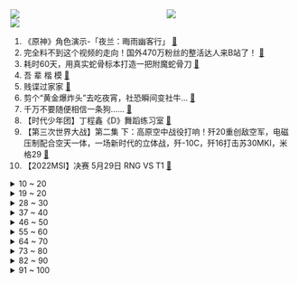 <div >
	<a style="float:left;width:55%;" href = "https://github.com/anuraghazra/github-readme-stats">
	 <img src = "https://github-readme-stats.vercel.app/api?username=iuuuuuaena&theme=buefy&show_icons=true"/>
	</a>
	<a  style="float:right;width:45%" href = "https://github.com/anuraghazra/github-readme-stats">
	 <img  src="https://github-readme-stats.vercel.app/api/top-langs/?username=anuraghazra&layout=compact"/>
	</a>
	</div>

[![](https://img.shields.io/badge/jxd-@jxdgogogo.xyz-yellowgreen.svg)](https://www.jxdgogogo.xyz)<br>
1. 《原神》角色演示-「夜兰：晦雨幽客行」 [:link:](//www.bilibili.com/video/BV1tY4y1V7mt) <br>
2. 完全料不到这个视频的走向！国外470万粉丝的整活达人来B站了！ [:link:](//www.bilibili.com/video/BV1M94y1S7mb) <br>
3. 耗时60天，用真实蛇骨标本打造一把附魔蛇骨刀 [:link:](//www.bilibili.com/video/BV1rA4y1Z7rA) <br>
4. 吾 辈 楷 模 [:link:](//www.bilibili.com/video/BV12B4y1Q7tA) <br>
5. 贱谍过家家 [:link:](//www.bilibili.com/video/BV1qS4y1q7Ld) <br>
6. 剪个“黄金爆炸头”去吃夜宵，社恐瞬间变社牛… [:link:](//www.bilibili.com/video/BV1z54y1o73m) <br>
7. 千万不要随便相信一条狗...... [:link:](//www.bilibili.com/video/BV1nU4y1y7Ar) <br>
8. 【时代少年团】丁程鑫《D》舞蹈练习室 [:link:](//www.bilibili.com/video/BV1U5411X7Rd) <br>
9. 【第三次世界大战】第二集 下：高原空中战役打响！歼20重创敌空军，电磁压制配合空天一体，一场新时代的立体战，歼-10C，歼16打击苏30MKI，米格29 [:link:](//www.bilibili.com/video/BV1QZ4y1b7rj) <br>
10. 【2022MSI】决赛 5月29日 RNG VS T1 [:link:](//www.bilibili.com/video/BV1B54y1o72S) <br>
<details>
<summary>10 ~ 20</summary>

11. 温柔的疯子？翻遍藤本树的所有作品！我找到了他的成功密码！（上）【瓶说动漫】 [:link:](//www.bilibili.com/video/BV1ng411R7Pd) <br>
12. 《 你 没 吃 过 的 粽 子 》 [:link:](//www.bilibili.com/video/BV1h94y1S7xa) <br>
13. 我把刘畊宏做成了游戏！本草纲目+音游有没有搞头？ [:link:](//www.bilibili.com/video/BV1J34y177mD) <br>
14. 求求了！别再让明星“体验生活”了！ [:link:](//www.bilibili.com/video/BV1va411j7od) <br>
15. 神龙大补罐 [:link:](//www.bilibili.com/video/BV1ZY411u7as) <br>
16. 【好 嘛   我 就 是 你 的 修 勾 ！】 [:link:](//www.bilibili.com/video/BV1d34y1j71C) <br>
17. 老船可能要沉了…能否重生，在此一举！ [:link:](//www.bilibili.com/video/BV1q94y1S78o) <br>
18. 对不起，我又被吊打了！【MC暮色森林#3】 [:link:](//www.bilibili.com/video/BV12Y411u73A) <br>
19. 终极暴力！让CPU体验瀑布级洗头！12万8000时速流量瀑布水冷！【科技达】 [:link:](//www.bilibili.com/video/BV1H34y177gR) <br>
</details>
<details>
<summary>19 ~ 20</summary>

20. G2：打T1这事儿还得靠你自己 [:link:](//www.bilibili.com/video/BV1DY4y1B7hx) <br>
21. 我在谷歌地图找到了外星人和暗房... [:link:](//www.bilibili.com/video/BV1bt4y1p77k) <br>
22. 【硬核加长版】真正的做空 [:link:](//www.bilibili.com/video/BV1v34y1j7Nu) <br>
23. 鲸头鹳会鞠躬，遇到喜欢的人会送你一根羽毛，真是彬彬有礼 [:link:](//www.bilibili.com/video/BV1FY4y1L7hk) <br>
24. 狙  击  炮 ！【迫击炮快乐阴人流#7】 [:link:](//www.bilibili.com/video/BV1AS4y1B7ja) <br>
25. 为了优雅地去邻居家蹭饭，10h爆改二喵新工作室！ [:link:](//www.bilibili.com/video/BV1rv4y1w75n) <br>
26. 抱歉了，这个视频要看两遍可能才是我想说的… [:link:](//www.bilibili.com/video/BV15a411j7F4) <br>
27. 我变强了，也秃了 [:link:](//www.bilibili.com/video/BV11g411o7S8) <br>
28. 「没有答案」宋亚轩个人线上演唱会全程完整版 [:link:](//www.bilibili.com/video/BV1W94y1S7TA) <br>
</details>
<details>
<summary>28 ~ 30</summary>

29. 我这辈子最丢脸的一期视频！！！ [:link:](//www.bilibili.com/video/BV1954y1o7BM) <br>
30. 微log｜SOS！15年没穿过这身衣服了…… [:link:](//www.bilibili.com/video/BV1454y1o7FD) <br>
31. 【洗脑循环】阿尼亚又来给你洗脑啦~哇酷哇酷☆ [:link:](//www.bilibili.com/video/BV1jv4y1P7Bb) <br>
32. 出差孟买，喝杯芒果汁。 [:link:](//www.bilibili.com/video/BV1sB4y1X77Y) <br>
33. 字母变形logo设计(完整版) [:link:](//www.bilibili.com/video/BV11v4y1c7Ae) <br>
34. 我永远不知道我妈下一秒会干什么 [:link:](//www.bilibili.com/video/BV1tA4y1d7AQ) <br>
35. 虽然我是只猫，但是我有礼貌！！！ [:link:](//www.bilibili.com/video/BV1dF41157pY) <br>
36. “这短短五十秒，看懂的人却整整花了十几年。” [:link:](//www.bilibili.com/video/BV1SA4y1Z79L) <br>
37. 二手电子烟有害吗？电子烟比卷烟更害人吗？ [:link:](//www.bilibili.com/video/BV1MY411g763) <br>
</details>
<details>
<summary>37 ~ 40</summary>

38. 在乡野滚动。 [:link:](//www.bilibili.com/video/BV1qY4y1B7xX) <br>
39. 【花小烙】蜘蛛是怎么在两个相隔那么远的地方扯好第一根丝的？ [:link:](//www.bilibili.com/video/BV1b34y177wA) <br>
40. 用时5个月完成的毕业作品，每根羽毛都是我对生命的热爱 [:link:](//www.bilibili.com/video/BV1ra41177B4) <br>
41. 知道我单身后邻居说要给我相亲，结果......｜楼长的日常 [:link:](//www.bilibili.com/video/BV1Cr4y1s7XC) <br>
42. 挑战10元在古巴吃一天！古巴人均月入¥200？能吃饱吗？ [:link:](//www.bilibili.com/video/BV1N34y177aj) <br>
43. 水下平行宇宙挑战京剧《刀马旦》高燃踩点，演绎跨越时空的灵魂碰撞。 [:link:](//www.bilibili.com/video/BV1454y1o7z8) <br>
44. 传说中的挖掘机之王？乐高的重工业浪漫！42055 斗轮挖掘机 [:link:](//www.bilibili.com/video/BV1ta411j7ro) <br>
45. 兄弟の拉扯 [:link:](//www.bilibili.com/video/BV1zU4y1y7x5) <br>
46. 捏塑袁爷爷一周年 禾下乘凉梦 [:link:](//www.bilibili.com/video/BV11r4y147jv) <br>
</details>
<details>
<summary>46 ~ 50</summary>

47. 恭喜RNG成为三冠王！想了想这次解说还是没有太激进..... ｜米勒赛事速递 MSI决赛 [:link:](//www.bilibili.com/video/BV1rF4115739) <br>
48. 《真人·亡者农药》你没有玩过的船新版本～ [:link:](//www.bilibili.com/video/BV1eY4y1B7Wn) <br>
49. 吴彦祖竟然遭遇家庭危机？ [:link:](//www.bilibili.com/video/BV1i5411D7op) <br>
50. 关于我们反目成仇这件事😐 [:link:](//www.bilibili.com/video/BV1MT4y1B7uS) <br>
51. 现场见证 "勇士西部冠军" 全场高呼库里MVP！晋级总决赛！ [:link:](//www.bilibili.com/video/BV1EY4y1L7Qk) <br>
52. 10个赞就给他一大b兜子，大早上被吵醒，舍友还在睡觉 [:link:](//www.bilibili.com/video/BV1xY4y1z7ao) <br>
53. ⚡：？ [:link:](//www.bilibili.com/video/BV1ya411j7zP) <br>
54. 我又不干了！ [:link:](//www.bilibili.com/video/BV19Y4y1B7ix) <br>
55. 小潮team版《爱你》 [:link:](//www.bilibili.com/video/BV1fW4y1k7vC) <br>
</details>
<details>
<summary>55 ~ 60</summary>

56. 背带实在太好用了！！！谢谢网友的建议！！ [:link:](//www.bilibili.com/video/BV12F41157vD) <br>
57. 当妈前后的我判若两人 [:link:](//www.bilibili.com/video/BV1Nr4y1x7oq) <br>
58. 笑死，我就结个婚，居然上报纸了？ [:link:](//www.bilibili.com/video/BV1sY4y1z7bQ) <br>
59. 【闪耀暖暖】搭配｜用国家认可的配色给暖暖搭衣服（） [:link:](//www.bilibili.com/video/BV1uY411u78k) <br>
60. 深夜在便利店对付一口,diy夏日消暑冰饮! [:link:](//www.bilibili.com/video/BV1kS4y1q7UC) <br>
61. 【4k】groove battle ⚡️⚡️⚡️ [:link:](//www.bilibili.com/video/BV1Jg411o7J4) <br>
62. 我 的 摆 烂 人 生 [:link:](//www.bilibili.com/video/BV1Bg411R7f3) <br>
63. 乾隆初政：25岁，如何掌控一个国家？【雍正王朝】 [:link:](//www.bilibili.com/video/BV1LY4y1V7X5) <br>
64. 《香菱的千层套路，但一人多役》 [:link:](//www.bilibili.com/video/BV1hg411R7Q4) <br>
</details>
<details>
<summary>64 ~ 70</summary>

65. “轻 轻 敲 醒 沉 睡 的 心 灵” [:link:](//www.bilibili.com/video/BV1x34y1E77j) <br>
66. 【石雷鹏】一天背6篇作文，考研英语85分，我服了 [:link:](//www.bilibili.com/video/BV1N34y1771i) <br>
67. 【树叶 白姨】鬼畜大电影      《言 叶 之 庭》 [:link:](//www.bilibili.com/video/BV1T94y1m7vg) <br>
68. 【鬼谷说】菊石（其一）：旧神的涅槃 [:link:](//www.bilibili.com/video/BV16B4y1X7ap) <br>
69. 《 行 秋 很 忙 》 [:link:](//www.bilibili.com/video/BV1nT4y1B7oj) <br>
70. “这游戏除了画质 我挑不出毛病了” [:link:](//www.bilibili.com/video/BV1hA4y1d74p) <br>
71. 宋雨琦-TOMBOY 庆熙大学校庆 4k站子直拍 这场真的绝了！220526 [:link:](//www.bilibili.com/video/BV13T4y1B7vy) <br>
72. 【原神】夜兰：绝对的T0级强度：0命就是T0，2命完全体，6命逆天！但不建议抽武器！0命平民VS6命大佬对比评测 [:link:](//www.bilibili.com/video/BV1W94y1S726) <br>
73. 女孩子就算是装哭，也是要哄的！ [:link:](//www.bilibili.com/video/BV1JY411u7Lo) <br>
</details>
<details>
<summary>73 ~ 80</summary>

74. 这恐怖游戏玩得我想笑 [:link:](//www.bilibili.com/video/BV1H94y1S7e5) <br>
75. 监狱犯人每天吃什么？小伙胆大包天，竟跑进监狱亲测了一把 [:link:](//www.bilibili.com/video/BV1E54y1o7cv) <br>
76. 朋友们，我膨胀了，这次的视频超过十二分钟，你们会看完吗？ [:link:](//www.bilibili.com/video/BV1J3411V7dt) <br>
77. 你可能真的不会擦屁股~ [:link:](//www.bilibili.com/video/BV1f5411D7Dd) <br>
78. （这也能解说？！）香港地铁综合格斗赛！顶级抱摔！ [:link:](//www.bilibili.com/video/BV1aY4y1B7EP) <br>
79. 【医学博士】男孩子如何保护好自己？I 两步解决90%的皮肤问题 [:link:](//www.bilibili.com/video/BV1VZ4y1b7Z8) <br>
80. 早起带胖狗出门遇到各种新趣事，真是惊喜不断，好吃又好玩 [:link:](//www.bilibili.com/video/BV1C3411V7Ky) <br>
81. 【它更强了！也更憨了。。。】 [:link:](//www.bilibili.com/video/BV1yA4y1d72F) <br>
82. 兄弟，你应该坐在水上让她扛着走。 [:link:](//www.bilibili.com/video/BV1pU4y1y7cD) <br>
</details>
<details>
<summary>82 ~ 90</summary>

83. 末影人怕水 [:link:](//www.bilibili.com/video/BV1ZB4y1Q7zP) <br>
84. 蔓越莓干竟是进口果渣？ #科普 #蜜饯 [:link:](//www.bilibili.com/video/BV1kg411R7DQ) <br>
85. 电摇嘲讽是什么梗【梗指南】 [:link:](//www.bilibili.com/video/BV1pY4y1z7Bu) <br>
86. 1块钱做一盆，笑死！根本吃不完！ [:link:](//www.bilibili.com/video/BV1c5411Q72L) <br>
87. 鱼羊鲜火锅爽翻芬兰家人！酱香饼水煮牛肉好吃到想天天吃中餐！爆笑干饭体验嗨翻到不想回家！ [:link:](//www.bilibili.com/video/BV1jU4y1y7eC) <br>
88. 今儿扬扬站起来了，不用手凿了，感谢隔壁同行送的冰球机😌 [:link:](//www.bilibili.com/video/BV1r94y1U7oR) <br>
89. “恒河”水里和猫比游泳，到底谁更快？！ [:link:](//www.bilibili.com/video/BV1Jt4y1s7CX) <br>
90. 伊阙金刚|《永劫无间》x龙门石窟联动内容展示 [:link:](//www.bilibili.com/video/BV1NS4y1B7nP) <br>
91. 在中国住了一年，回到日本竟然感到不适应···我是水土不服了吗？呜呜呜 [:link:](//www.bilibili.com/video/BV1v34y1j7LT) <br>
</details>
<details>
<summary>91 ~ 100</summary>

92. 常被误认为是日本人的中国复姓 [:link:](//www.bilibili.com/video/BV1Eg411R7X4) <br>
93. 【屠洪刚】新人UP报道，给大家唱一首《精忠报国》 [:link:](//www.bilibili.com/video/BV17S4y1q7nG) <br>
94. 《宫廷政变实操指南》 [:link:](//www.bilibili.com/video/BV1DW4y1k7Rd) <br>
95. 搞笑男真的不错，但是这次真的不行了… [:link:](//www.bilibili.com/video/BV18341137oV) <br>
96. 这发型..做核酸都会被多看几眼 [:link:](//www.bilibili.com/video/BV1m54y1o7WC) <br>
97. 首批00后就要大学毕业了… [:link:](//www.bilibili.com/video/BV1iF4115751) <br>
98. “恭喜，你已进入循环” [:link:](//www.bilibili.com/video/BV1jg411R7uu) <br>
99. 全 输 出 七 七⚡⚡⚡ [:link:](//www.bilibili.com/video/BV1794y1S7Nj) <br>
100. 如此听话的皮卡丘~脱了一件防晒服 [:link:](//www.bilibili.com/video/BV1TZ4y1b7k3) <br>
</details>
